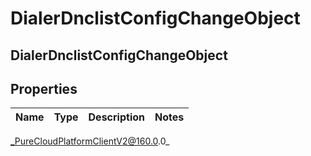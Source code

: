 # DialerDnclistConfigChangeObject

## DialerDnclistConfigChangeObject

## Properties

|Name | Type | Description | Notes|
|------------ | ------------- | ------------- | -------------|



_PureCloudPlatformClientV2@160.0.0_
